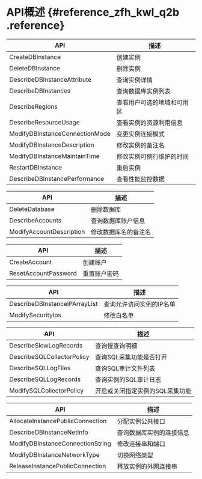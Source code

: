 # API概述 {#reference_zfh_kwl_q2b .reference}

|API|描述|
|---|--|
|CreateDBInstance|创建实例|
|DeleteDBInstance|删除实例|
|DescribeDBInstanceAttribute|查询实例详情|
|DescribeDBInstances|查询数据库实例列表|
|DescribeRegions|查看用户可选的地域和可用区|
|DescribeResourceUsage|查看实例的资源利用信息|
|ModifyDBInstanceConnectionMode|变更实例连接模式|
|ModifyDBInstanceDescription|修改实例的备注名|
|ModifyDBInstanceMaintainTime|修改实例可例行维护的时间|
|RestartDBInstance|重启实例|
|DescribeDBInstancePerformance|查看性能监控数据|

|API|描述|
|---|--|
|DeleteDatabase|删除数据库|
|DescribeAccounts|查询数据库账户信息|
|ModifyAccountDescription|修改数据库名的备注名|

|API|描述|
|---|--|
|CreateAccount|创建账户|
|ResetAccountPassword|重置账户密码|

|API|描述|
|---|--|
|DescribeDBInstanceIPArrayList|查询允许访问实例的IP名单|
|ModifySecurityIps|修改白名单|

|API|描述|
|---|--|
|DescribeSlowLogRecords|查询慢查询明细|
|DescribeSQLCollectorPolicy|查询SQL采集功能是否打开|
|DescribeSQLLogFiles|查询SQL审计文件列表|
|DescribeSQLLogRecords|查询实例的SQL审计日志|
|ModifySQLCollectorPolicy|开启或关闭指定实例的SQL采集功能|

|API|描述|
|---|--|
|AllocateInstancePublicConnection|分配实例公共接口|
|DescribeDBInstanceNetInfo|查询数据库实例的连接信息|
|ModifyDBInstanceConnectionString|修改连接串和端口|
|ModifyDBInstanceNetworkType|切换网络类型|
|ReleaseInstancePublicConnection|释放实例的外网连接串|

